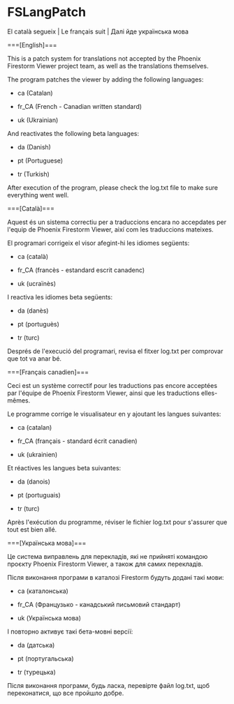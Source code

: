 # FSLangPatch
El català segueix | Le français suit | Далі йде українська мова

===[English]===

This is a patch system for translations not accepted by the Phoenix Firestorm Viewer project team, as well as the translations themselves.

The program patches the viewer by adding the following languages:

+ ca (Catalan)

+ fr_CA (French - Canadian written standard)

+ uk (Ukrainian)

And reactivates the following beta languages:

+ da (Danish)

+ pt (Portuguese)

+ tr (Turkish)

After execution of the program, please check the log.txt file to make sure everything went well.

===[Català]===

Aquest és un sistema correctiu per a traduccions encara no accepdates per l'equip de Phoenix Firestorm Viewer, així com les traduccions mateixes.

El programari corrigeix el visor afegint-hi les idiomes següents:

+ ca (català)

+ fr_CA (francès - estandard escrit canadenc)

+ uk (ucraïnès)

I reactiva les idiomes beta següents:

+ da (danès)

+ pt (portuguès)

+ tr (turc)

Després de l'execució del programari, revisa el fitxer log.txt per comprovar que tot va anar bé.

===[Français canadien]===

Ceci est un système correctif pour les traductions pas encore acceptées par l'équipe de Phoenix Firestorm Viewer, ainsi que les traductions elles-mêmes.

Le programme corrige le visualisateur en y ajoutant les langues suivantes:

+ ca (catalan)

+ fr_CA (français - standard écrit canadien)

+ uk (ukrainien)

Et réactives les langues beta suivantes:

+ da (danois)

+ pt (portuguais)

+ tr (turc)

Après l'exécution du programme, réviser le fichier log.txt pour s'assurer que tout est bien allé.

===[Українська мова]===

Це система виправлень для перекладів, які не прийняті командою проєкту Phoenix Firestorm Viewer, а також для самих перекладів.

Після виконання програми в каталозі Firestorm будуть додані такі мови:

+ ca (каталонська)

+ fr_CA (Французько - канадський письмовий стандарт)

+ uk (Українська мова)

І повторно активує такі бета-мовні версії:

+ da (датська)

+ pt (португальська)

+ tr (турецька)

Після виконання програми, будь ласка, перевірте файл log.txt, щоб переконатися, що все пройшло добре.
